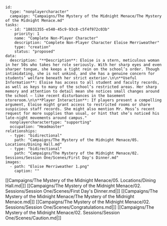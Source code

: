 
```RpgManager4
id: 
  type: "nonplayercharacter"
  campaign: "Campaigns/The Mystery of the Midnight Menace/The Mystery of the Midnight Menace.md"
tasks: 
  - id: "18831355-e540-45c9-93c8-c5f4f972c03b"
    priority: 1
    name: "Complete Non-Player Character"
    description: "Complete Non-Player Character Eloise Merriweather"
    type: "creation"
    status: "proposed"
data: 
  description: "**Description**: Eloise is a stern, meticulous woman in her 50s who takes her role seriously. With her sharp eyes and even sharper tongue, she keeps a tight rein on the school’s order. Though intimidating, she is not unkind, and she has a genuine concern for students’ welfare beneath her strict exterior.\n\n**Useful Information**: Eloise has access to all student and faculty records, as well as keys to many of the school’s restricted areas. Her sharp memory and attention to detail mean she notices small changes around the school — like recent disturbances in the basement storeroom.\n\n**Player Interaction**: If players present a compelling argument, Eloise might grant access to restricted rooms or share suspicious staff records. She might also mention Mr. Moss’s recent request for more supplies than usual, or hint that she’s noticed his late-night movements around campus."
  nonplayercharactertype: "supporting"
  occupation: "Headmaster"
relationships: 
  - type: "bidirectional"
    path: "Campaigns/The Mystery of the Midnight Menace/05. Locations/Dining Hall.md"
  - type: "bidirectional"
    path: "Campaigns/The Mystery of the Midnight Menace/02. Sessions/Session One/Scenes/First Day's Dinner.md"
images:
  - path: "Eloise Merriweather 1.png"
    caption: ""
```


[[Campaigns/The Mystery of the Midnight Menace/05. Locations/Dining Hall.md|]]
[[Campaigns/The Mystery of the Midnight Menace/02. Sessions/Session One/Scenes/First Day's Dinner.md|]]
[[Campaigns/The Mystery of the Midnight Menace/The Mystery of the Midnight Menace.md|]]
[[Campaigns/The Mystery of the Midnight Menace/02. Sessions/Session One/Scenes/Congratulations.md|]]
[[Campaigns/The Mystery of the Midnight Menace/02. Sessions/Session One/Scenes/Caution.md|]]